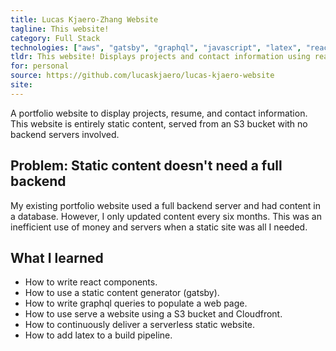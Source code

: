 ```yaml
---
title: Lucas Kjaero-Zhang Website
tagline: This website!
category: Full Stack
technologies: ["aws", "gatsby", "graphql", "javascript", "latex", "react"]
tldr: This website! Displays projects and contact information using react and S3.
for: personal
source: https://github.com/lucaskjaero/lucas-kjaero-website
site: 
---
```

A portfolio website to display projects, resume, and contact information. This website is entirely static content, served from an S3 bucket with no backend servers involved.

## Problem: Static content doesn't need a full backend
My existing portfolio website used a full backend server and had content in a database. However, I only updated content every six months. This was an inefficient use of money and servers when a static site was all I needed.

## What I learned
- How to write react components.
- How to use a static content generator (gatsby).
- How to write graphql queries to populate a web page.
- How to use serve a website using a S3 bucket and Cloudfront.
- How to continuously deliver a serverless static website.
- How to add latex to a build pipeline.
